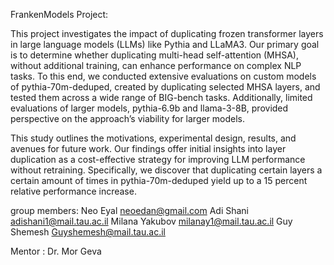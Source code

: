 FrankenModels Project:

This project investigates the impact of duplicating frozen transformer layers in large language models (LLMs) like Pythia and LLaMA3. Our primary goal is to determine whether duplicating multi-head self-attention (MHSA), without additional training, can enhance performance on complex NLP tasks. To this end, we conducted extensive evaluations on custom models of pythia-70m-deduped, created by duplicating selected MHSA layers, and tested them across a wide range of BIG-bench tasks. Additionally, limited evaluations of larger models, pythia-6.9b and llama-3-8B, provided perspective on the approach’s viability for larger models.

This study outlines the motivations, experimental design, results, and avenues for future work. Our findings offer initial insights into layer duplication as a cost-effective strategy for improving LLM performance without retraining. Specifically, we discover that duplicating certain layers a certain amount of times in pythia-70m-deduped yield up to a 15 percent relative performance increase.

group members:
Neo Eyal neoedan@gmail.com
Adi Shani adishani1@mail.tau.ac.il
Milana Yakubov milanay1@mail.tau.ac.il
Guy Shemesh Guyshemesh@mail.tau.ac.il

Mentor : Dr. Mor Geva
